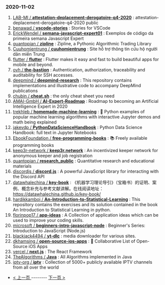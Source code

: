### 2020-11-02 
1. [
        LAB-MI /
**attestation-deplacement-derogatoire-q4-2020**](https://github.com/LAB-MI/attestation-deplacement-derogatoire-q4-2020) : attestation-deplacement-derogatoire-q4-2020 public
1. [
        benawad /
**vscode-stories**](https://github.com/benawad/vscode-stories) : Stories for VSCode
1. [
        ErickWendel /
**semana-javascript-expert01**](https://github.com/ErickWendel/semana-javascript-expert01) : Exemplos de código da primeira semana Javascript Expert
1. [
        quantopian /
**zipline**](https://github.com/quantopian/zipline) : Zipline, a Pythonic Algorithmic Trading Library
1. [
        Cuuhomientrung /
**cuuhomientrung**](https://github.com/Cuuhomientrung/cuuhomientrung) : Site hỗ trợ thông tin cứu hộ người dân miền Trung
1. [
        flutter /
**flutter**](https://github.com/flutter/flutter) : Flutter makes it easy and fast to build beautiful apps for mobile and beyond.
1. [
        ovh /
**the-bastion**](https://github.com/ovh/the-bastion) : Authentication, authorization, traceability and auditability for SSH accesses.
1. [
        deepmind /
**deepmind-research**](https://github.com/deepmind/deepmind-research) : This repository contains implementations and illustrative code to accompany DeepMind publications
1. [
        chubin /
**cheat.sh**](https://github.com/chubin/cheat.sh) : the only cheat sheet you need
1. [
        AMAI-GmbH /
**AI-Expert-Roadmap**](https://github.com/AMAI-GmbH/AI-Expert-Roadmap) : Roadmap to becoming an Artificial Intelligence Expert in 2020
1. [
        trekhleb /
**homemade-machine-learning**](https://github.com/trekhleb/homemade-machine-learning) : 🤖 Python examples of popular machine learning algorithms with interactive Jupyter demos and math being explained
1. [
        jakevdp /
**PythonDataScienceHandbook**](https://github.com/jakevdp/PythonDataScienceHandbook) : Python Data Science Handbook: full text in Jupyter Notebooks
1. [
        EbookFoundation /
**free-programming-books**](https://github.com/EbookFoundation/free-programming-books) : 📚 Freely available programming books
1. [
        keep3r-network /
**keep3r.network**](https://github.com/keep3r-network/keep3r.network) : An incentivized keeper network for anonymous keeper and job registration
1. [
        quantopian /
**research_public**](https://github.com/quantopian/research_public) : Quantitative research and educational materials
1. [
        discordjs /
**discord.js**](https://github.com/discordjs/discord.js) : A powerful JavaScript library for interacting with the Discord API
1. [
        datawhalechina /
**key-book**](https://github.com/datawhalechina/key-book) : 《机器学习理论导引》（宝箱书）的证明、案例、概念补充与参考文献讲解。在线阅读地址：https://datawhalechina.github.io/key-book/
1. [
        hardikkamboj /
**An-Introduction-to-Statistical-Learning**](https://github.com/hardikkamboj/An-Introduction-to-Statistical-Learning) : This repository contains the exercises and its solution contained in the book An Introduction to Statistical Learning in python.
1. [
        florinpop17 /
**app-ideas**](https://github.com/florinpop17/app-ideas) : A Collection of application ideas which can be used to improve your coding skills.
1. [
        microsoft /
**beginners-intro-javascript-node**](https://github.com/microsoft/beginners-intro-javascript-node) : Beginner's Series: Introduction to JavaScript (Node.js)
1. [
        blackjack4494 /
**yt-dlc**](https://github.com/blackjack4494/yt-dlc) : media downloader for various sites.
1. [
        dkhamsing /
**open-source-ios-apps**](https://github.com/dkhamsing/open-source-ios-apps) : 📱 Collaborative List of Open-Source iOS Apps
1. [
        vercel /
**next.js**](https://github.com/vercel/next.js) : The React Framework
1. [
        TheAlgorithms /
**Java**](https://github.com/TheAlgorithms/Java) : All Algorithms implemented in Java
1. [
        iptv-org /
**iptv**](https://github.com/iptv-org/iptv) : Collection of 5000+ publicly available IPTV channels from all over the world 

- [ < 上一页 ](https://github.com/able8/github-trending-daily-record/blob/master/2020-11-01.md) -------- [ 下一页 > ](https://github.com/able8/github-trending-daily-record/blob/master/2020-11-03.md)